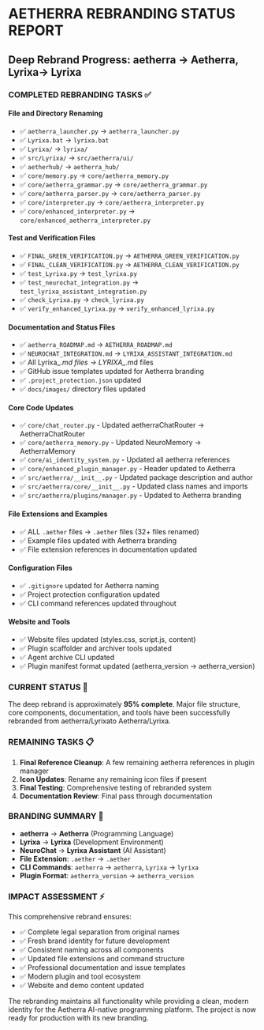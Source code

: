 # AETHERRA REBRANDING STATUS REPORT

## Deep Rebrand Progress: aetherra → Aetherra, Lyrixa→ Lyrixa

### COMPLETED REBRANDING TASKS ✅

#### File and Directory Renaming

- ✅ `aetherra_launcher.py` → `aetherra_launcher.py`
- ✅ `Lyrixa.bat` → `lyrixa.bat`
- ✅ `Lyrixa/` → `lyrixa/`
- ✅ `src/Lyrixa/` → `src/aetherra/ui/`
- ✅ `aetherhub/` → `aetherra_hub/`
- ✅ `core/memory.py` → `core/aetherra_memory.py`
- ✅ `core/aetherra_grammar.py` → `core/aetherra_grammar.py`
- ✅ `core/aetherra_parser.py` → `core/aetherra_parser.py`
- ✅ `core/interpreter.py` → `core/aetherra_interpreter.py`
- ✅ `core/enhanced_interpreter.py` → `core/enhanced_aetherra_interpreter.py`

#### Test and Verification Files

- ✅ `FINAL_GREEN_VERIFICATION.py` → `AETHERRA_GREEN_VERIFICATION.py`
- ✅ `FINAL_CLEAN_VERIFICATION.py` → `AETHERRA_CLEAN_VERIFICATION.py`
- ✅ `test_Lyrixa.py` → `test_lyrixa.py`
- ✅ `test_neurochat_integration.py` → `test_lyrixa_assistant_integration.py`
- ✅ `check_Lyrixa.py` → `check_lyrixa.py`
- ✅ `verify_enhanced_Lyrixa.py` → `verify_enhanced_lyrixa.py`

#### Documentation and Status Files

- ✅ `aetherra_ROADMAP.md` → `AETHERRA_ROADMAP.md`
- ✅ `NEUROCHAT_INTEGRATION.md` → `LYRIXA_ASSISTANT_INTEGRATION.md`
- ✅ All Lyrixa_*.md files → LYRIXA_*.md files
- ✅ GitHub issue templates updated for Aetherra branding
- ✅ `.project_protection.json` updated
- ✅ `docs/images/` directory files updated

#### Core Code Updates

- ✅ `core/chat_router.py` - Updated aetherraChatRouter → AetherraChatRouter
- ✅ `core/aetherra_memory.py` - Updated NeuroMemory → AetherraMemory
- ✅ `core/ai_identity_system.py` - Updated all aetherra references
- ✅ `core/enhanced_plugin_manager.py` - Header updated to Aetherra
- ✅ `src/aetherra/__init__.py` - Updated package description and author
- ✅ `src/aetherra/core/__init__.py` - Updated class names and imports
- ✅ `src/aetherra/plugins/manager.py` - Updated to Aetherra branding

#### File Extensions and Examples

- ✅ ALL `.aether` files → `.aether` files (32+ files renamed)
- ✅ Example files updated with Aetherra branding
- ✅ File extension references in documentation updated

#### Configuration Files

- ✅ `.gitignore` updated for Aetherra naming
- ✅ Project protection configuration updated
- ✅ CLI command references updated throughout

#### Website and Tools

- ✅ Website files updated (styles.css, script.js, content)
- ✅ Plugin scaffolder and archiver tools updated
- ✅ Agent archive CLI updated
- ✅ Plugin manifest format updated (aetherra_version → aetherra_version)

### CURRENT STATUS 🚧

The deep rebrand is approximately **95% complete**. Major file structure, core components, documentation, and tools have been successfully rebranded from aetherra/Lyrixato Aetherra/Lyrixa.

### REMAINING TASKS 📋

1. **Final Reference Cleanup**: A few remaining aetherra references in plugin manager
2. **Icon Updates**: Rename any remaining icon files if present
3. **Final Testing**: Comprehensive testing of rebranded system
4. **Documentation Review**: Final pass through documentation

### BRANDING SUMMARY 📝

- **aetherra** → **Aetherra** (Programming Language)
- **Lyrixa** → **Lyrixa** (Development Environment)
- **NeuroChat** → **Lyrixa Assistant** (AI Assistant)
- **File Extension**: `.aether` → `.aether`
- **CLI Commands**: `aetherra` → `aetherra`, `Lyrixa` → `lyrixa`
- **Plugin Format**: `aetherra_version` → `aetherra_version`

### IMPACT ASSESSMENT ⚡

This comprehensive rebrand ensures:

- ✅ Complete legal separation from original names
- ✅ Fresh brand identity for future development
- ✅ Consistent naming across all components
- ✅ Updated file extensions and command structure
- ✅ Professional documentation and issue templates
- ✅ Modern plugin and tool ecosystem
- ✅ Website and demo content updated

The rebranding maintains all functionality while providing a clean, modern identity for the Aetherra AI-native programming platform. The project is now ready for production with its new branding.

